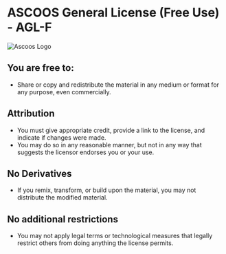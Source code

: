 # ASCOOS General License (Free Use) - AGL-F

![Ascoos Logo](https://dl.ascoos.com/images/ascoos.webp)

## You are free to:

- Share or copy and redistribute the material in any medium or format for any purpose, even commercially.

## Attribution

- You must give appropriate credit, provide a link to the license, and indicate if changes were made.
- You may do so in any reasonable manner, but not in any way that suggests the licensor endorses you or your use.

## No Derivatives

- If you remix, transform, or build upon the material, you may not distribute the modified material.

## No additional restrictions

- You may not apply legal terms or technological measures that legally restrict others from doing anything the license permits.
